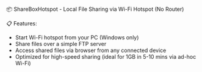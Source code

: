 📦 ShareBoxHotspot - Local File Sharing via Wi-Fi Hotspot (No Router)

📋 Features:
- Start Wi-Fi hotspot from your PC (Windows only)
- Share files over a simple FTP server
- Access shared files via browser from any connected device
- Optimized for high-speed sharing (ideal for 1GB in 5-10 mins via ad-hoc Wi-Fi)
